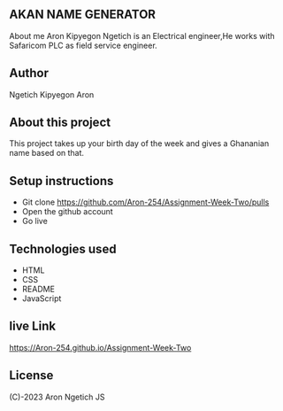 ## AKAN NAME GENERATOR
About me
Aron Kipyegon Ngetich is an Electrical engineer,He works with Safaricom PLC as field service engineer.
## Author
Ngetich Kipyegon Aron
## About this project
This project takes up your birth day of the week and gives a Ghananian name based on that.
## Setup instructions
- Git clone https://github.com/Aron-254/Assignment-Week-Two/pulls
- Open the github account
- Go live

## Technologies used
- HTML
- CSS
- README
- JavaScript

## live Link 
https://Aron-254.github.io/Assignment-Week-Two
## License
(C)-2023 Aron Ngetich JS